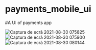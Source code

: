 # payments_mobile_ui
#A UI of payments app

![Captura de ecrã 2021-08-30 075825](https://user-images.githubusercontent.com/50122963/131301690-06d23f34-d938-4cfc-a9e1-8a9ac8c1b599.png)
![Captura de ecrã 2021-08-30 075900](https://user-images.githubusercontent.com/50122963/131301694-eafc93a1-bdea-4464-8ad1-3ca332ec804f.png)
![Captura de ecrã 2021-08-30 080144](https://user-images.githubusercontent.com/50122963/131301697-c8270dd7-e9ab-44ab-9224-b76c51511e88.png)

